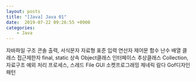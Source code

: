 ```yaml
---
layout: posts
title: "[Java] Java 01"
date:  2019-07-22 09:26:55 +0900
categories:
    - Java
---
```


자바파일 구조
콘솔 출력, 서식문자
자료형
표준 입력
연산자
제어문
함수
난수
배열
클래스
접근제한자
final, static
상속
Object클래스
인터페이스
추상클래스
Collection, 자료구조
예외 처리
프로세스, 스레드
File
GUI
소켓프로그래밍
제네릭
람다
Gof디자인 패턴